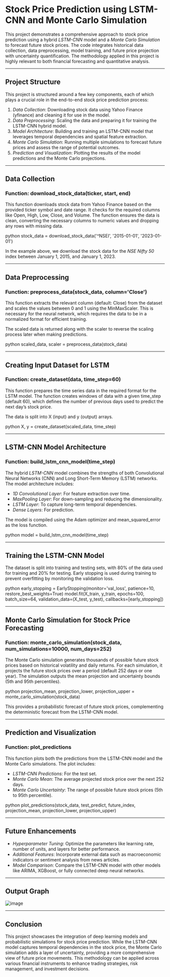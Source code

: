 # Stock Price Prediction using LSTM-CNN and Monte Carlo Simulation

This project demonstrates a comprehensive approach to stock price prediction using a hybrid *LSTM-CNN* model and a *Monte Carlo Simulation* to forecast future stock prices. The code integrates historical data collection, data preprocessing, model training, and future price projection with uncertainty quantification. The methodology applied in this project is highly relevant to both financial forecasting and quantitative analysis.

---

## Project Structure

This project is structured around a few key components, each of which plays a crucial role in the end-to-end stock price prediction process:

1. *Data Collection*: Downloading stock data using Yahoo Finance (yfinance) and cleaning it for use in the model.
2. *Data Preprocessing*: Scaling the data and preparing it for training the LSTM-CNN hybrid model.
3. *Model Architecture*: Building and training an LSTM-CNN model that leverages temporal dependencies and spatial feature extraction.
4. *Monte Carlo Simulation*: Running multiple simulations to forecast future prices and assess the range of potential outcomes.
5. *Prediction and Visualization*: Plotting the results of the model predictions and the Monte Carlo projections.

---

## Data Collection

### Function: download_stock_data(ticker, start, end)

This function downloads stock data from Yahoo Finance based on the provided ticker symbol and date range. It checks for the required columns like Open, High, Low, Close, and Volume. The function ensures the data is clean, converting the necessary columns to numeric values and dropping any rows with missing data.

python
stock_data = download_stock_data('^NSEI', '2015-01-01', '2023-01-01')


In the example above, we download the stock data for the *NSE Nifty 50* index between January 1, 2015, and January 1, 2023.

---

## Data Preprocessing

### Function: preprocess_data(stock_data, column='Close')

This function extracts the relevant column (default: Close) from the dataset and scales the values between 0 and 1 using the MinMaxScaler. This is necessary for the neural network, which requires the data to be in a normalized format for efficient training.

The scaled data is returned along with the scaler to reverse the scaling process later when making predictions.

python
scaled_data, scaler = preprocess_data(stock_data)


---

## Creating Input Dataset for LSTM

### Function: create_dataset(data, time_step=60)

This function prepares the time series data in the required format for the LSTM model. The function creates windows of data with a given time_step (default 60), which defines the number of previous days used to predict the next day’s stock price.

The data is split into X (input) and y (output) arrays.

python
X, y = create_dataset(scaled_data, time_step)


---

## LSTM-CNN Model Architecture

### Function: build_lstm_cnn_model(time_step)

The hybrid *LSTM-CNN* model combines the strengths of both Convolutional Neural Networks (CNN) and Long Short-Term Memory (LSTM) networks. The model architecture includes:

- *1D Convolutional Layer*: For feature extraction over time.
- *MaxPooling Layer*: For down-sampling and reducing the dimensionality.
- *LSTM Layer*: To capture long-term temporal dependencies.
- *Dense Layers*: For prediction.

The model is compiled using the Adam optimizer and mean_squared_error as the loss function.

python
model = build_lstm_cnn_model(time_step)


---

## Training the LSTM-CNN Model

The dataset is split into training and testing sets, with 80% of the data used for training and 20% for testing. Early stopping is used during training to prevent overfitting by monitoring the validation loss.

python
early_stopping = EarlyStopping(monitor='val_loss', patience=10, restore_best_weights=True)
model.fit(X_train, y_train, epochs=100, batch_size=64, validation_data=(X_test, y_test), callbacks=[early_stopping])


---

## Monte Carlo Simulation for Stock Price Forecasting

### Function: monte_carlo_simulation(stock_data, num_simulations=10000, num_days=252)

The Monte Carlo simulation generates thousands of possible future stock prices based on historical volatility and daily returns. For each simulation, it projects the future stock prices over a period (default 252 days or one year). The simulation outputs the mean projection and uncertainty bounds (5th and 95th percentiles).

python
projection_mean, projection_lower, projection_upper = monte_carlo_simulation(stock_data)


This provides a probabilistic forecast of future stock prices, complementing the deterministic forecast from the LSTM-CNN model.

---

## Prediction and Visualization

### Function: plot_predictions

This function plots both the predictions from the LSTM-CNN model and the Monte Carlo simulations. The plot includes:

- *LSTM-CNN Predictions*: For the test set.
- *Monte Carlo Mean*: The average projected stock price over the next 252 days.
- *Monte Carlo Uncertainty*: The range of possible future stock prices (5th to 95th percentile).

python
plot_predictions(stock_data, test_predict, future_index, projection_mean, projection_lower, projection_upper)


---

## Future Enhancements

- *Hyperparameter Tuning*: Optimize the parameters like learning rate, number of units, and layers for better performance.
- *Additional Features*: Incorporate external data such as macroeconomic indicators or sentiment analysis from news articles.
- *Model Comparison*: Compare the LSTM-CNN model with other models like ARIMA, XGBoost, or fully connected deep neural networks.

---

## Output Graph

![image](https://github.com/user-attachments/assets/67d4d0d3-7946-46f3-9ad7-a338f13f2c0e)


---

## Conclusion

This project showcases the integration of deep learning models and probabilistic simulations for stock price prediction. While the LSTM-CNN model captures temporal dependencies in the stock price, the Monte Carlo simulation adds a layer of uncertainty, providing a more comprehensive view of future price movements. This methodology can be applied across various financial instruments to enhance trading strategies, risk management, and investment decisions.
